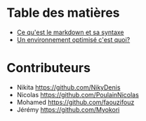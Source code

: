 # Table des matières

* [Ce qu'est le markdown et sa syntaxe](https://github.com/Myokori/exercice-markdown/blob/master/markdown.md)
* [Un environnement optimisé c'est quoi?](https://github.com/Myokori/exercice-markdown/blob/master/EOA.md)


# Contributeurs

* Nikita https://github.com/NikyDenis
* Nicolas https://github.com/PoulainNicolas
* Mohamed https://github.com/faouzifouz
* Jérémy https://github.com/Myokori
